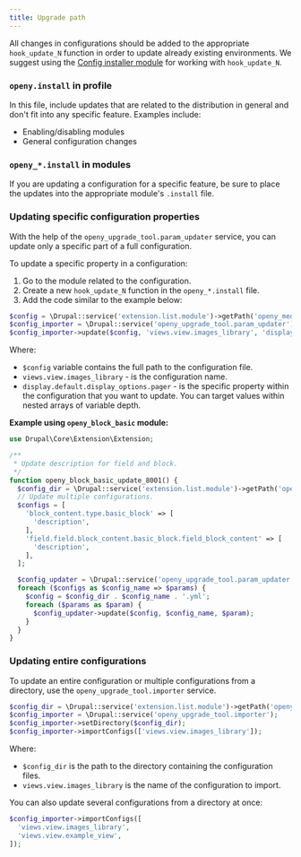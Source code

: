 ```yaml
---
title: Upgrade path
---
```


All changes in configurations should be added to the appropriate `hook_update_N` function in order to update already existing environments. We suggest using the [Config installer module](https://www.drupal.org/project/config_installer) for working with `hook_update_N`.

### `openy.install` in profile

In this file, include updates that are related to the distribution in general and don't fit into any specific feature. Examples include:

- Enabling/disabling modules
- General configuration changes

### `openy_*.install` in modules

If you are updating a configuration for a specific feature, be sure to place the updates into the appropriate module's `.install` file.

### Updating specific configuration properties

With the help of the `openy_upgrade_tool.param_updater` service, you can update only a specific part of a full configuration.

To update a specific property in a configuration:

1.  Go to the module related to the configuration.
2.  Create a new `hook_update_N` function in the `openy_*.install` file.
3.  Add the code similar to the example below:

```php
$config = \Drupal::service('extension.list.module')->getPath('openy_media_image') . '/config/install/views.view.images_library.yml';
$config_importer = \Drupal::service('openy_upgrade_tool.param_updater');
$config_importer->update($config, 'views.view.images_library', 'display.default.display_options.pager');
```

Where:

-   `$config` variable contains the full path to the configuration file.
-   `views.view.images_library` - is the configuration name.
-   `display.default.display_options.pager` - is the specific property within the configuration that you want to update. You can target values within nested arrays of variable depth.

**Example using `openy_block_basic` module:**
```php
use Drupal\Core\Extension\Extension;

/**
 * Update description for field and block.
 */
function openy_block_basic_update_8001() {
  $config_dir = \Drupal::service('extension.list.module')->getPath('openy_block_basic') . '/config/install/';
  // Update multiple configurations.
  $configs = [
    'block_content.type.basic_block' => [
      'description',
    ],
    'field.field.block_content.basic_block.field_block_content' => [
      'description',
    ],
  ];

  $config_updater = \Drupal::service('openy_upgrade_tool.param_updater');
  foreach ($configs as $config_name => $params) {
    $config = $config_dir . $config_name . '.yml';
    foreach ($params as $param) {
      $config_updater->update($config, $config_name, $param);
    }
  }
}
```
### Updating entire configurations

To update an entire configuration or multiple configurations from a directory, use the `openy_upgrade_tool.importer` service.

```php
$config_dir = \Drupal::service('extension.list.module')->getPath('openy_media_image') . '/config/install';
$config_importer = \Drupal::service('openy_upgrade_tool.importer');
$config_importer->setDirectory($config_dir);
$config_importer->importConfigs(['views.view.images_library']);
```

Where:

-   `$config_dir` is the path to the directory containing the configuration files.
-   `views.view.images_library` is the name of the configuration to import.

You can also update several configurations from a directory at once:

```php
$config_importer->importConfigs([
  'views.view.images_library',
  'views.view.example_view',
]);
```
